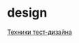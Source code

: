 # design
[Техники тест-дизайна](https://docs.google.com/spreadsheets/d/1x1343WoEcsrYK6hwlnsG20jVJ_YCmuBsZP9q-CtmBKs/edit?usp=sharing)
